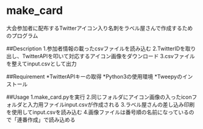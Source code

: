 # make_card

大会参加者に配布するTwitterアイコン入り名刺をラベル屋さんで作成するためのプログラム

##Description
1.参加者情報の載ったcsvファイルを読み込む
2.TwitterIDを取り出し、TwitterAPIを叩いて対応するアイコン画像をダウンロード
3.csvファイルを整えてinput.csvとして出力

##Requirement
*TwitterAPIキーの取得
*Python3の使用環境
*Tweepyのインストール

##Usage
1.make_card.pyを実行
2.同じフォルダにアイコン画像の入ったiconフォルダと入力用ファイルinput.csvが作成される
3.ラベル屋さんの差し込み印刷を使用してinput.csvを読み込む
4.画像ファイルは番号順の名前になっているので「連番作成」で読み込める
